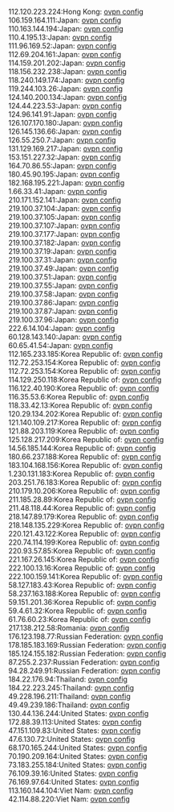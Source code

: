 112.120.223.224:Hong Kong: [ovpn config](vpn/112_120_223_224.ovpn)  
106.159.164.111:Japan: [ovpn config](vpn/106_159_164_111.ovpn)  
110.163.144.194:Japan: [ovpn config](vpn/110_163_144_194.ovpn)  
110.4.195.13:Japan: [ovpn config](vpn/110_4_195_13.ovpn)  
111.96.169.52:Japan: [ovpn config](vpn/111_96_169_52.ovpn)  
112.69.204.161:Japan: [ovpn config](vpn/112_69_204_161.ovpn)  
114.159.201.202:Japan: [ovpn config](vpn/114_159_201_202.ovpn)  
118.156.232.238:Japan: [ovpn config](vpn/118_156_232_238.ovpn)  
118.240.149.174:Japan: [ovpn config](vpn/118_240_149_174.ovpn)  
119.244.103.26:Japan: [ovpn config](vpn/119_244_103_26.ovpn)  
124.140.200.134:Japan: [ovpn config](vpn/124_140_200_134.ovpn)  
124.44.223.53:Japan: [ovpn config](vpn/124_44_223_53.ovpn)  
124.96.141.91:Japan: [ovpn config](vpn/124_96_141_91.ovpn)  
126.107.170.180:Japan: [ovpn config](vpn/126_107_170_180.ovpn)  
126.145.136.66:Japan: [ovpn config](vpn/126_145_136_66.ovpn)  
126.55.250.7:Japan: [ovpn config](vpn/126_55_250_7.ovpn)  
131.129.169.217:Japan: [ovpn config](vpn/131_129_169_217.ovpn)  
153.151.227.32:Japan: [ovpn config](vpn/153_151_227_32.ovpn)  
164.70.86.55:Japan: [ovpn config](vpn/164_70_86_55.ovpn)  
180.45.90.195:Japan: [ovpn config](vpn/180_45_90_195.ovpn)  
182.168.195.221:Japan: [ovpn config](vpn/182_168_195_221.ovpn)  
1.66.33.41:Japan: [ovpn config](vpn/1_66_33_41.ovpn)  
210.171.152.141:Japan: [ovpn config](vpn/210_171_152_141.ovpn)  
219.100.37.104:Japan: [ovpn config](vpn/219_100_37_104.ovpn)  
219.100.37.105:Japan: [ovpn config](vpn/219_100_37_105.ovpn)  
219.100.37.107:Japan: [ovpn config](vpn/219_100_37_107.ovpn)  
219.100.37.177:Japan: [ovpn config](vpn/219_100_37_177.ovpn)  
219.100.37.182:Japan: [ovpn config](vpn/219_100_37_182.ovpn)  
219.100.37.19:Japan: [ovpn config](vpn/219_100_37_19.ovpn)  
219.100.37.31:Japan: [ovpn config](vpn/219_100_37_31.ovpn)  
219.100.37.49:Japan: [ovpn config](vpn/219_100_37_49.ovpn)  
219.100.37.51:Japan: [ovpn config](vpn/219_100_37_51.ovpn)  
219.100.37.55:Japan: [ovpn config](vpn/219_100_37_55.ovpn)  
219.100.37.58:Japan: [ovpn config](vpn/219_100_37_58.ovpn)  
219.100.37.86:Japan: [ovpn config](vpn/219_100_37_86.ovpn)  
219.100.37.87:Japan: [ovpn config](vpn/219_100_37_87.ovpn)  
219.100.37.96:Japan: [ovpn config](vpn/219_100_37_96.ovpn)  
222.6.14.104:Japan: [ovpn config](vpn/222_6_14_104.ovpn)  
60.128.143.140:Japan: [ovpn config](vpn/60_128_143_140.ovpn)  
60.65.41.54:Japan: [ovpn config](vpn/60_65_41_54.ovpn)  
112.165.233.185:Korea Republic of: [ovpn config](vpn/112_165_233_185.ovpn)  
112.72.253.154:Korea Republic of: [ovpn config](vpn/112_72_253_154.ovpn)  
112.72.253.154:Korea Republic of: [ovpn config](vpn/112_72_253_154.ovpn)  
114.129.250.118:Korea Republic of: [ovpn config](vpn/114_129_250_118.ovpn)  
116.122.40.190:Korea Republic of: [ovpn config](vpn/116_122_40_190.ovpn)  
116.35.53.6:Korea Republic of: [ovpn config](vpn/116_35_53_6.ovpn)  
118.33.42.13:Korea Republic of: [ovpn config](vpn/118_33_42_13.ovpn)  
120.29.134.202:Korea Republic of: [ovpn config](vpn/120_29_134_202.ovpn)  
121.140.109.217:Korea Republic of: [ovpn config](vpn/121_140_109_217.ovpn)  
121.88.203.119:Korea Republic of: [ovpn config](vpn/121_88_203_119.ovpn)  
125.128.217.209:Korea Republic of: [ovpn config](vpn/125_128_217_209.ovpn)  
14.56.185.144:Korea Republic of: [ovpn config](vpn/14_56_185_144.ovpn)  
180.66.237.188:Korea Republic of: [ovpn config](vpn/180_66_237_188.ovpn)  
183.104.168.156:Korea Republic of: [ovpn config](vpn/183_104_168_156.ovpn)  
1.230.131.183:Korea Republic of: [ovpn config](vpn/1_230_131_183.ovpn)  
203.251.76.183:Korea Republic of: [ovpn config](vpn/203_251_76_183.ovpn)  
210.179.10.206:Korea Republic of: [ovpn config](vpn/210_179_10_206.ovpn)  
211.185.28.89:Korea Republic of: [ovpn config](vpn/211_185_28_89.ovpn)  
211.48.118.44:Korea Republic of: [ovpn config](vpn/211_48_118_44.ovpn)  
218.147.89.179:Korea Republic of: [ovpn config](vpn/218_147_89_179.ovpn)  
218.148.135.229:Korea Republic of: [ovpn config](vpn/218_148_135_229.ovpn)  
220.121.43.122:Korea Republic of: [ovpn config](vpn/220_121_43_122.ovpn)  
220.74.114.199:Korea Republic of: [ovpn config](vpn/220_74_114_199.ovpn)  
220.93.57.85:Korea Republic of: [ovpn config](vpn/220_93_57_85.ovpn)  
221.167.26.145:Korea Republic of: [ovpn config](vpn/221_167_26_145.ovpn)  
222.100.13.16:Korea Republic of: [ovpn config](vpn/222_100_13_16.ovpn)  
222.100.159.141:Korea Republic of: [ovpn config](vpn/222_100_159_141.ovpn)  
58.127.183.43:Korea Republic of: [ovpn config](vpn/58_127_183_43.ovpn)  
58.237.163.188:Korea Republic of: [ovpn config](vpn/58_237_163_188.ovpn)  
59.151.201.36:Korea Republic of: [ovpn config](vpn/59_151_201_36.ovpn)  
59.4.61.32:Korea Republic of: [ovpn config](vpn/59_4_61_32.ovpn)  
61.76.60.23:Korea Republic of: [ovpn config](vpn/61_76_60_23.ovpn)  
217.138.212.58:Romania: [ovpn config](vpn/217_138_212_58.ovpn)  
176.123.198.77:Russian Federation: [ovpn config](vpn/176_123_198_77.ovpn)  
178.185.183.169:Russian Federation: [ovpn config](vpn/178_185_183_169.ovpn)  
185.124.155.182:Russian Federation: [ovpn config](vpn/185_124_155_182.ovpn)  
87.255.2.237:Russian Federation: [ovpn config](vpn/87_255_2_237.ovpn)  
94.28.249.91:Russian Federation: [ovpn config](vpn/94_28_249_91.ovpn)  
184.22.176.94:Thailand: [ovpn config](vpn/184_22_176_94.ovpn)  
184.22.223.245:Thailand: [ovpn config](vpn/184_22_223_245.ovpn)  
49.228.196.211:Thailand: [ovpn config](vpn/49_228_196_211.ovpn)  
49.49.239.186:Thailand: [ovpn config](vpn/49_49_239_186.ovpn)  
130.44.136.244:United States: [ovpn config](vpn/130_44_136_244.ovpn)  
172.88.39.113:United States: [ovpn config](vpn/172_88_39_113.ovpn)  
47.151.109.83:United States: [ovpn config](vpn/47_151_109_83.ovpn)  
47.6.130.72:United States: [ovpn config](vpn/47_6_130_72.ovpn)  
68.170.165.244:United States: [ovpn config](vpn/68_170_165_244.ovpn)  
70.190.209.164:United States: [ovpn config](vpn/70_190_209_164.ovpn)  
73.183.255.184:United States: [ovpn config](vpn/73_183_255_184.ovpn)  
76.109.39.16:United States: [ovpn config](vpn/76_109_39_16.ovpn)  
76.169.97.64:United States: [ovpn config](vpn/76_169_97_64.ovpn)  
113.160.144.104:Viet Nam: [ovpn config](vpn/113_160_144_104.ovpn)  
42.114.88.220:Viet Nam: [ovpn config](vpn/42_114_88_220.ovpn)  
